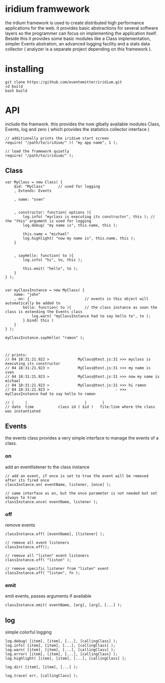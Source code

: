 # iridium framwework

the irdium framework is used to create distributed high performance applications for the web. it provides basic abstractions for several software layers so the programmer can focus on implementing the application itself. Beside this it provides some basic modules like a Class implementation, simpler Events abstration, an advanced logging facility and a stats data collector ( analyzer is a separate project depending on this framework ).


# installing

	git clone https://github.com/eventemitter/iridium.git
	cd build
	bash build


# API

include the framwork. this provides the now glbally available modules Class, Events, log and zero ( which provides the statistics collector interface )
	
	// additionally prints the iridium start screen
    require( "/path/to/iridium/" )( "my app name", 1 );

    // load the framework quietly
    require( "/path/to/iridium/" );
 

## Class

	var MyClass = new Class( {
		$id: "MyClass"  	// used for logging
		, Extends: Events 

		, name: "sven"


		, constructor: function( options ){
			log.info( "myclass is executing its constructor", this ); // the "this" argument is used for logging 
			log.debug( "my name is", this.name, this );

			this.name = "michael"
			log.highlight( "now my name is", this.name, this );
		}


		, sayHello: function( to ){
			log.info( "hi", to, this );

			this.emit( "hello", to );
		}
	} );


	var myClassInstance = new MyClass( { 
		name: "john"
		, on: { 						// events in this object will automatically be added to 
			hello: function( to ){		// the class instance as soon the class is extending the Events class
				log.warn( "myClassInstance had to say hello to", to );
			}.bind( this ) 
		}
	} );

	myClassInstance.sayHello( "ramon" );



	// prints:
	// 04 18:31:21.922 >             MyClass@test.js:31 >>> myclass is executing its constructor 
	// 04 18:31:21.923 >             MyClass@test.js:31 >>> my name is sven 
	// 04 18:31:21.923 >             MyClass@test.js:31 >>> now my name is michael 
	// 04 18:31:21.923 >             MyClass@test.js:31 >>> hi ramon 
	// 04 18:31:21.923 >                              - >>> myClassInstance had to say hello to ramon 

	// |     |							|       |           
    // date  time			class id ( $id )   file:line where the class was instantiated



## Events
	
the events class provides a very simple interface to manage the events of a class.

### on

add an eventlistener to the class instance

	// add an event, if once is set to true the event will be removed after its fired once
    classInstance.on( eventName, listener, [once] );

    // same interface as on, but the once parameter is not needed but set always to true
    classInstance.once( eventName, listener );

### off

remove events
	
	classInstance.off( [eventName], [listener] );

	// remove all event listeners
	classInstance.off();

	// remove all "listen" event listeners
	classInstance.off( "listen" );

	// remove specific listener from "listen" event
	classInstance.off( "listen", fn );


### emit

emit events, passes arguments if available
	
	classInstance.emit( eventName, [arg], [arg], [...] );


## log

simple colorful logging

	
	log.debug( [item], [item], [...], [callingClass] );
	log.info( [item], [item], [...], [callingClass] );
	log.warn( [item], [item], [...], [callingClass] );
	log.error( [item], [item], [...], [callingClass] );
	log.highlight( [item], [item], [...], [callingClass] );

	log.dir( [item], [item], [...] );

	log.trace( err, [callingClass] );
